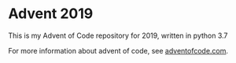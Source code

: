 Advent 2019
=================

This is my Advent of Code repository for 2019, written in python 3.7

For more information about advent of code, see [adventofcode.com](www.adventofcode.com).
